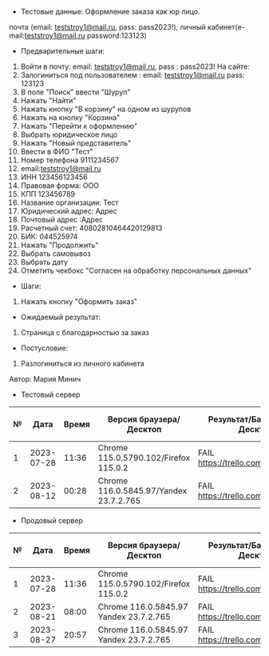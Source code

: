 * Тестовые данные:
  Оформление заказа как юр лицо.

почта (email: teststroy1@mail.ru, pass:  pass2023!),
личный кабинет(e-mail:teststroy1@mail.ru password:123123)

* Предварительные шаги:
1. Войти в почту: email: teststroy1@mail.ru, pass : pass2023!
На сайте:
2. Залогиниться под пользователем : 
email: teststroy1@mail.ru
pass: 123123
3. В поле "Поиск" ввести "Шуруп"
4. Нажать "Найти"
5. Нажать кнопку "В корзину" на одном из шурупов
6. Нажать на кнопку "Корзина"
7. Нажать "Перейти к оформлению"
8. Выбрать юридическое лицо
9. Нажать "Новый представитель"
10. Ввести в ФИО "Тест"
11. Номер телефона 9111234567
12. email:teststroy1@mail.ru
13. ИНН 123456123456
14. Правовая форма: ООО
15. КПП 123456789
16. Название организации: Тест
17. Юридический адрес: Адрес
18. Почтовый адрес :Адрес
19. Расчетный счет: 40802810464420129813
20. БИК: 044525974
21. Нажать "Продолжить"
22. Выбрать самовывоз
23. Выбрать дату
24. Отметить чекбокс "Согласен на обработку персональных данных"

* Шаги:
1. Нажать кнопку "Оформить заказ"


* Ожидаемый результат:
1. Страница с благодарностью за заказ

* Постусловие:
1. Разлогиниться из личного кабинета


Автор: Мария Минич

* Тестовый сервер 


|  №  | Дата       | Время |           Версия браузера/Десктоп          |        Результат/Баг в Трелло Десктоп    |             Версия браузера и ОС Тач      |           Результат/Баг в Трелло Тач          |  Дата Релиза  |  Имя   |
| --- | ---------- | ----- |-------------------------------------| ---------------------------------- | ---------------------------------- | ---------------------------------- | ------| ------  |
| 1   | 2023-07-28 | 11:36 |Chrome 115.0.5790.102/Firefox 115.0.2 | FAIL https://trello.com/c/0VssmyaG | Safari                            | FAIL https://trello.com/c/0VssmyaG | 04.07 | Мария  |
| 2   | 2023-08-12 | 00:28 |Chrome 116.0.5845.97/Yandex 23.7.2.765| FAIL https://trello.com/c/0VssmyaG | Chrome 116.0.5845.97               | FAIL https://trello.com/c/0VssmyaG | 13.08 | Сабина  |


* Продовый сервер


|  №  | Дата       | Время |           Версия браузера/Десктоп          |        Результат/Баг в Трелло Десктоп    |             Версия браузера и ОС Тач      |           Результат/Баг в Трелло Тач          |  Дата Релиза  |  Имя   |
| --- | ---------- | ----- |-------------------------------------| ---------------------------------- | ---------------------------------- | ---------------------------------- | ------| ------  |
| 1   | 2023-07-28 | 11:36 |Chrome 115.0.5790.102/Firefox 115.0.2 | FAIL https://trello.com/c/0VssmyaG | Safari                             | FAIL https://trello.com/c/0VssmyaG | 04.07 | Мария  |
| 2   | 2023-08-21 | 08:00 |Chrome 116.0.5845.97 Yandex 23.7.2.765| FAIL https://trello.com/c/0VssmyaG | Chrome 116.0.5845.97               | FAIL https://trello.com/c/0VssmyaG | 13.08 | Сабина  |
| 3   | 2023-08-27 | 20:57 |Chrome 116.0.5845.97 Yandex 23.7.2.765| FAIL https://trello.com/c/0VssmyaG | Chrome 116.0.5845.97               | FAIL https://trello.com/c/0VssmyaG | 27.08 | Сабина  |